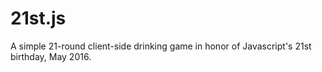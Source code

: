 # 21st.js
A simple 21-round client-side drinking game in honor of Javascript's 21st birthday, May 2016.
